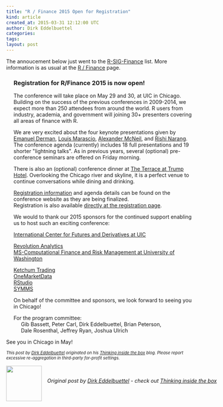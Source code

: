 ```yaml
---
title: "R / Finance 2015 Open for Registration"
kind: article
created_at: 2015-03-31 12:12:00 UTC
author: Dirk Eddelbuettel
categories: 
tags: 
layout: post
---
```

<p>The annoucement below just went to the <a href="http://stat.ethz.ch/mailman/listinfo/r-sig-finance">R-SIG-Finance</a> list. More information is as usual at the <a href="http://www.RinFinance.com">R / Finance</a> page.</p>
<p>
<div style="margin-left: 20px;">
<h3>Registration for R/Finance 2015 is now open!</h3>
<p>The conference will take place on May 29 and 30, at UIC in Chicago. Building on the success of the previous conferences in 2009-2014, we expect more than 250 attendees from around the world. R users from industry, academia, and government will joining 30+ presenters covering all areas of finance with R.</p>
<p>We are very excited about the four keynote presentations given by <a href="http://www.emanuelderman.com/info/about">Emanuel Derman</a>, <a href="http://fitnr.com/about-louis-marascio.html">Louis Marascio</a>, <a href="http://www.macs.hw.ac.uk/~mcneil/">Alexander McNeil</a>, and <a href="http://www.thequantbook.com/about-the-author.html">Rishi Narang</a>.<br />The conference agenda (currently) includes 18 full presentations and 19 shorter &quot;lightning talks&quot;. As in previous years, several (optional) pre-conference seminars are offered on Friday morning.</p>
<p>There is also an (optional) conference dinner at <a href="http://www.trumphotelcollection.com/chicago/rooftop-restaurants-chicago.php">The Terrace at Trump Hotel</a>. Overlooking the Chicago river and skyline, it is a perfect venue to continue conversations while dining and drinking.</p>
<p><a href="http://www.rinfinance.com/register/">Registration information</a> and agenda details can be found on the conference website as they are being finalized.<br />Registration is also available <a href="http://www.cvent.com/d/94q27k">directly at the registration page</a>.</p>
<p>We would to thank our 2015 sponsors for the continued support enabling us to host such an exciting conference:</p>
<p><a href="http://business.uic.edu/academic-centers-and-research/cba-research-centers/international-center-for-futures-and-derivatives">International Center for Futures and Derivatives at UIC</a></p>
<p><a href="http://www.revolutionanalytics.com/">Revolution Analytics</a><br /><a href="http://depts.washington.edu/compfin/">MS-Computational Finance and Risk Management at University of Washington</a></p>
<p><a href="http://www.ketchumtrading.com/">Ketchum Trading</a><br /><a href="http://www.onetick.com/">OneMarketData</a><br /><a href="http://www.rstudio.org/">RStudio</a><br /><a href="http://www.symmys.com/arpm-bootcamp">SYMMS</a></p>
<p>On behalf of the committee and sponsors, we look forward to seeing you in Chicago!</p>
For the program committee:<br />
<div style="margin-left: 20px;">
Gib Bassett, Peter Carl, Dirk Eddelbuettel, Brian Peterson,<br /> Dale Rosenthal, Jeffrey Ryan, Joshua Ulrich
</div>
</div>
<p></p>

<p>See you in Chicago in May!</p>
<p style="font-size:80%; font-style:italic;">
This post by <a href="http://dirk.eddelbuettel.com">Dirk Eddelbuettel</a> originated on his <a href="http://dirk.eddelbuettel.com/blog/">Thinking inside the box</a> blog. Please report excessive re-aggregation in third-party for-profit settings.
<p><div class="author">
  <img src="" style="width: 96px; height: 96;">
  <span style="position: absolute; padding: 32px 15px;">
    <i>Original post by <a href="http://twitter.com/">Dirk Eddelbuettel</a> - check out <a href="http://dirk.eddelbuettel.com/blog">Thinking inside the box   </a></i>
  </span>
</div>
